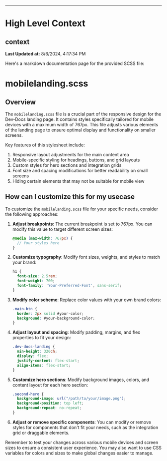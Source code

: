

---
# High Level Context
## context
**Last Updated at:** 8/6/2024, 4:17:34 PM

Here's a markdown documentation page for the provided SCSS file:

# mobilelanding.scss

## Overview

The `mobilelanding.scss` file is a crucial part of the responsive design for the Dev-Docs landing page. It contains styles specifically tailored for mobile devices with a maximum width of 767px. This file adjusts various elements of the landing page to ensure optimal display and functionality on smaller screens.

Key features of this stylesheet include:

1. Responsive layout adjustments for the main content area
2. Mobile-specific styling for headings, buttons, and grid layouts
3. Custom styles for hero sections and integration grids
4. Font size and spacing modifications for better readability on small screens
5. Hiding certain elements that may not be suitable for mobile view

## How can I customize this for my usecase

To customize the `mobilelanding.scss` file for your specific needs, consider the following approaches:

1. **Adjust breakpoints**: The current breakpoint is set to 767px. You can modify this value to target different screen sizes:

   ```scss
   @media (max-width: 767px) {
     // Your styles here
   }
   ```

2. **Customize typography**: Modify font sizes, weights, and styles to match your brand:

   ```scss
   h1 {
     font-size: 2.5rem;
     font-weight: 700;
     font-family: 'Your-Preferred-Font', sans-serif;
   }
   ```

3. **Modify color scheme**: Replace color values with your own brand colors:

   ```scss
   .main-btn {
     border: 2px solid #your-color;
     background: #your-background-color;
   }
   ```

4. **Adjust layout and spacing**: Modify padding, margins, and flex properties to fit your design:

   ```scss
   .dev-docs-landing {
     min-height: 320ch;
     display: flex;
     justify-content: flex-start;
     align-items: flex-start;
   }
   ```

5. **Customize hero sections**: Modify background images, colors, and content layout for each hero section:

   ```scss
   .second-hero {
     background-image: url("/path/to/your/image.png");
     background-position: top left;
     background-repeat: no-repeat;
   }
   ```

6. **Adjust or remove specific components**: You can modify or remove styles for components that don't fit your needs, such as the integration grid or draggable elements.

Remember to test your changes across various mobile devices and screen sizes to ensure a consistent user experience. You may also want to use CSS variables for colors and sizes to make global changes easier to manage.
